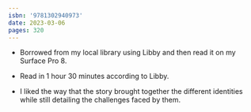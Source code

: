 ```yaml
---
isbn: '9781302940973'
date: 2023-03-06
pages: 320
---
```


- Borrowed from my local library using Libby and then read it on my Surface Pro 8.

- Read in 1 hour 30 minutes according to Libby.

- I liked the way that the story brought together the different identities while still detailing the challenges faced by them.
